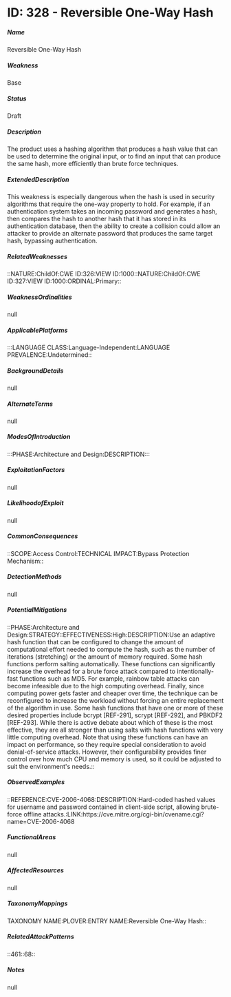 # ID: 328 - Reversible One-Way Hash
<h5>Name</h5>Reversible One-Way Hash
<h5>Weakness</h5>Base
<h5>Status</h5>Draft
<h5>Description</h5>The product uses a hashing algorithm that produces a hash value that can be used to determine the original input, or to find an input that can produce the same hash, more efficiently than brute force techniques.
<h5>ExtendedDescription</h5>This weakness is especially dangerous when the hash is used in security algorithms that require the one-way property to hold. For example, if an authentication system takes an incoming password and generates a hash, then compares the hash to another hash that it has stored in its authentication database, then the ability to create a collision could allow an attacker to provide an alternate password that produces the same target hash, bypassing authentication.
<h5>RelatedWeaknesses</h5>::NATURE:ChildOf:CWE ID:326:VIEW ID:1000::NATURE:ChildOf:CWE ID:327:VIEW ID:1000:ORDINAL:Primary::
<h5>WeaknessOrdinalities</h5>null
<h5>ApplicablePlatforms</h5>:::LANGUAGE CLASS:Language-Independent:LANGUAGE PREVALENCE:Undetermined::
<h5>BackgroundDetails</h5>null
<h5>AlternateTerms</h5>null
<h5>ModesOfIntroduction</h5>:::PHASE:Architecture and Design:DESCRIPTION:::
<h5>ExploitationFactors</h5>null
<h5>LikelihoodofExploit</h5>null
<h5>CommonConsequences</h5>::SCOPE:Access Control:TECHNICAL IMPACT:Bypass Protection Mechanism::
<h5>DetectionMethods</h5>null
<h5>PotentialMitigations</h5>::PHASE:Architecture and Design:STRATEGY::EFFECTIVENESS:High:DESCRIPTION:Use an adaptive hash function that can be configured to change the amount of computational effort needed to compute the hash, such as the number of iterations (stretching) or the amount of memory required. Some hash functions perform salting automatically. These functions can significantly increase the overhead for a brute force attack compared to intentionally-fast functions such as MD5. For example, rainbow table attacks can become infeasible due to the high computing overhead. Finally, since computing power gets faster and cheaper over time, the technique can be reconfigured to increase the workload without forcing an entire replacement of the algorithm in use. Some hash functions that have one or more of these desired properties include bcrypt [REF-291], scrypt [REF-292], and PBKDF2 [REF-293]. While there is active debate about which of these is the most effective, they are all stronger than using salts with hash functions with very little computing overhead. Note that using these functions can have an impact on performance, so they require special consideration to avoid denial-of-service attacks. However, their configurability provides finer control over how much CPU and memory is used, so it could be adjusted to suit the environment's needs.::
<h5>ObservedExamples</h5>::REFERENCE:CVE-2006-4068:DESCRIPTION:Hard-coded hashed values for username and password contained in client-side script, allowing brute-force offline attacks.:LINK:https://cve.mitre.org/cgi-bin/cvename.cgi?name=CVE-2006-4068
<h5>FunctionalAreas</h5>null
<h5>AffectedResources</h5>null
<h5>TaxonomyMappings</h5>TAXONOMY NAME:PLOVER:ENTRY NAME:Reversible One-Way Hash::
<h5>RelatedAttackPatterns</h5>::461::68::
<h5>Notes</h5>null

